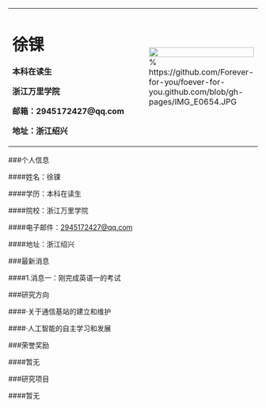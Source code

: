 <table border="0">
  <tr>
    <td width="75%">
      <h1>徐锞</h1>
      <p><b>本科在读生</b></p>
      <p><b>浙江万里学院</b></p>
      <p><b> 邮箱：2945172427@qq.com</b></p>
      <p><b>地址：浙江绍兴</b></p>
    </td>
    <td width="25%">
      <img src="/zhengjianzhao.jpg" width="100%">      % https://github.com/Forever-for-you/foever-for-you.github.com/blob/gh-pages/IMG_E0654.JPG
    </td>
  </tr>
</table>
###个人信息

####姓名：徐锞

####学历：本科在读生

####院校：浙江万里学院

####电子邮件：2945172427@qq.com

####地址：浙江绍兴

###最新消息

####1.消息一：刚完成英语一的考试

###研究方向

####·关于通信基站的建立和维护

####·人工智能的自主学习和发展

###荣誉奖励

####暂无

###研究项目

####暂无
